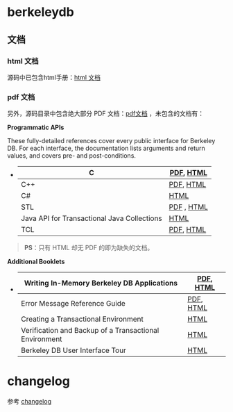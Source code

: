 # berkeleydb

## 文档

### html 文档

源码中已包含html手册：[html 文档](docs/index.html)

### pdf 文档

另外，源码目录中包含绝大部分 PDF 文档：[pdf文档](./pdf) ，未包含的文档有：

**Programmatic APIs**

These fully-detailed references cover every public interface for Berkeley DB. For each interface, the documentation lists arguments and return values, and covers pre- and post-conditions.

- | C                                           | [PDF](api_reference/C/BDB-C_APIReference.pdf), [HTML](api_reference/C/frame_main.html)        |
  |-----------------------------------------------------------------------------------------------| ------------------------------------------------------------ |
  | C++                                         | [PDF](api_reference/CXX/BDB-CXX_APIReference.pdf), [HTML](api_reference/CXX/frame_main.html)  |
  | C#                                          | [HTML](csharp/Index.html)                                                                     |
  | STL                                         | [PDF](api_reference/STL/BDB-STL_APIReference.pdf) , [HTML](api_reference/STL/frame_main.html) |
  | Java API for Transactional Java Collections | [HTML](java/index.html)                                                                       |
  | TCL                                         | [PDF](api_reference/TCL/BDB-TCL_APIReference.pdf), [HTML](api_reference/TCL/frame_main.html)  |

> **PS**：只有 HTML 却无 PDF 的即为缺失的文档。

**Additional Booklets**

- | Writing In-Memory Berkeley DB Applications             | [PDF](articles/inmemory/C/InMemoryDBApplication.pdf), [HTML](articles/inmemory/C/index.html)                  |
  |---------------------------------------------------------------------------------------------------------------| ------------------------------------------------------------ |
  | Error Message Reference Guide                          | [PDF](articles/mssgtxt/DBMessageTextReference.pdf), [HTML](articles/mssgtxt/index.html)                       |
  | Creating a Transactional Environment                   | [HTML](http://www.oracle.com/webfolder/technetwork/tutorials/obe/bdb/create/get_started_bdb.html)             |
  | Verification and Backup of a Transactional Environment | [HTML](http://www.oracle.com/webfolder/technetwork/tutorials/obe/bdb/verify/verify_bdb.html)                  |
  | Berkeley DB User Interface Tour                        | [HTML](https://www.oracle.com/webfolder/technetwork/tutorials/tutorial/db/BerkleyDB/InterfaceTour/index.html) |

# changelog

参考 [changelog](./changelog.md)
